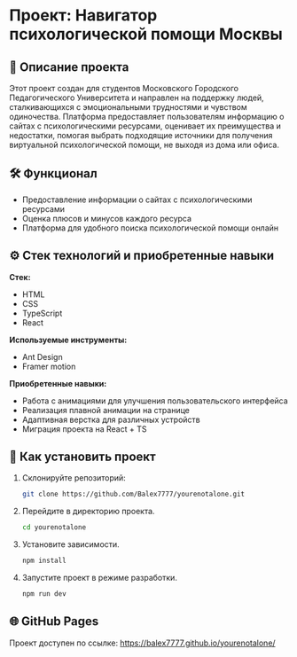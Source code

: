# Проект: Навигатор психологической помощи Москвы

## 📄 Описание проекта

Этот проект создан для студентов Московского Городского Педагогического Университета и направлен на поддержку людей, сталкивающихся с эмоциональными трудностями и чувством одиночества. Платформа предоставляет пользователям информацию о сайтах с психологическими ресурсами, оценивает их преимущества и недостатки, помогая выбрать подходящие источники для получения виртуальной психологической помощи, не выходя из дома или офиса.

## 🛠️ Функционал

- Предоставление информации о сайтах с психологическими ресурсами
- Оценка плюсов и минусов каждого ресурса
- Платформа для удобного поиска психологической помощи онлайн

## :gear: Стек технологий и приобретенные навыки

**Стек:**

- HTML
- CSS
- TypeScript
- React

**Используемые инструменты:**

- Ant Design
- Framer motion

**Приобретенные навыки:**

- Работа с анимациями для улучшения пользовательского интерфейса
- Реализация плавной анимации на странице
- Адаптивная верстка для различных устройств
- Миграция проекта на React + TS

## 🚀 Как установить проект

1. Склонируйте репозиторий:
   ```bash
   git clone https://github.com/Balex7777/yourenotalone.git
   ```
2. Перейдите в директорию проекта.
   ```bash
   cd yourenotalone
   ```
3. Установите зависимости.
   ```bash
   npm install
   ```
4. Запустите проект в режиме разработки.
   ```bash
   npm run dev
   ```

## 🌐 GitHub Pages

Проект доступен по ссылке:
https://balex7777.github.io/yourenotalone/
